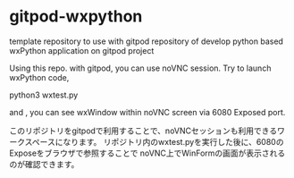 # gitpod-wxpython
template repository to use with gitpod
repository of develop python based wxPython application on gitpod project

Using this repo. with gitpod, you can use noVNC session. Try to launch wxPython code,

python3 wxtest.py

and , you can see wxWindow within noVNC screen via 6080 Exposed port.

<Japanse> このリポジトリをgitpodで利用することで、noVNCセッションも利用できるワークスペースになります。 
リポジトリ内のwxtest.pyを実行した後に、6080のExposeをブラウザで参照することで noVNC上でWinFormの画面が表示されるのが確認できます。 </Japannese>
